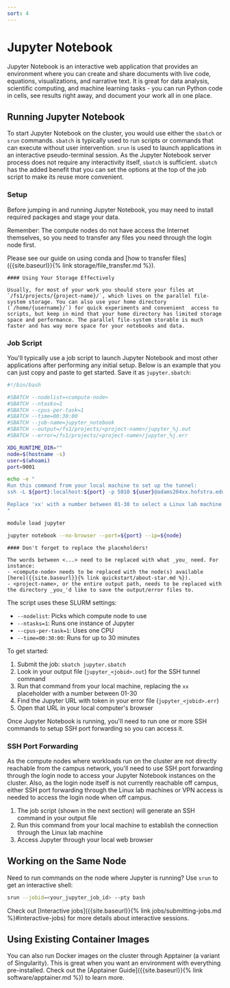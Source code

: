 ```yaml
---
sort: 4
---
```


# Jupyter Notebook

Jupyter Notebook is an interactive web application that provides an environment where you can create and share documents with live code, equations, visualizations, and narrative text. It is great for data analysis, scientific computing, and machine learning tasks - you can run Python code in cells, see results right away, and document your work all in one place.

## Running Jupyter Notebook

To start Jupyter Notebook on the cluster, you would use either the `sbatch` or `srun` commands. `sbatch` is typically used to run scripts or commands that can execute without user intervention. `srun` is used to launch applications in an interactive pseudo-terminal session. As the Jupyter Notebook server process does not require any interactivity itself, `sbatch` is sufficient. `sbatch` has the added benefit that you can set the options at the top of the job script to make its reuse more convenient.


### Setup

Before jumping in and running Jupyter Notebook, you may need to install required packages and stage your data.

Remember: The compute nodes do not have access the Internet themselves, so you need to transfer any files you need through the login node first.

Please see our guide on using conda and [how to transfer files]({{site.baseurl}}{% link storage/file_transfer.md %}).

```note
#### Using Your Storage Effectively

Usually, for most of your work you should store your files at `/fs1/projects/{project-name}/`, which lives on the parallel file-system storage. You can also use your home directory (`/home/{username}/`) for quick experiments and convenient  access to scripts, but keep in mind that your home directory has limited storage space and performance. The parallel file-system storable is much faster and has way more space for your notebooks and data.
```

### Job Script

You'll typically use a job script to launch Jupyter Notebook and most other applications after performing any initial setup. Below is an example that you can just copy and paste to get started. Save it as `jupyter.sbatch`:

```bash
#!/bin/bash

#SBATCH --nodelist=<compute-node>
#SBATCH --ntasks=1
#SBATCH --cpus-per-task=1
#SBATCH --time=00:30:00
#SBATCH --job-name=jupyter_notebook
#SBATCH --output=/fs1/projects/<project-name>/jupyter_%j.out
#SBATCH --error=/fs1/projects/<project-name>/jupyter_%j.err

XDG_RUNTIME_DIR=""
node=$(hostname -s)
user=$(whoami)
port=9001

echo -e "
Run this command from your local machine to set up the tunnel:
ssh -L ${port}:localhost:${port} -p 5010 ${user}@adams204xx.hofstra.edu ssh -L ${port}:${node}:${port} ${user}@<login-node>

Replace 'xx' with a number between 01-30 to select a Linux lab machine.
"

module load jupyter

jupyter notebook --no-browser --port=${port} --ip=${node}
```

```warning
#### Don't forget to replace the placeholders!

The words between <...> need to be replaced with what _you_ need. For instance:
- <compute-node> needs to be replaced with the node(s) available [here]({{site.baseurl}}{% link quickstart/about-star.md %}).
- <project-name>, or the entire output path, needs to be replaced with the directory _you_'d like to save the output/error files to.
```

The script uses these SLURM settings:
- `--nodelist`: Picks which compute node to use
- `--ntasks=1`: Runs one instance of Jupyter
- `--cpus-per-task=1`: Uses one CPU
- `--time=00:30:00`: Runs for up to 30 minutes

To get started:
1. Submit the job: `sbatch jupyter.sbatch`
2. Look in your output file (`jupyter_<jobid>.out`) for the SSH tunnel command
3. Run that command from your local machine, replacing the `xx` placeholder with a number between 01-30
4. Find the Jupyter URL with token in your error file (`jupyter_<jobid>.err`)
5. Open that URL in your local computer's browser

Once Jupyter Notebook is running, you'll need to run one or more SSH commands to setup SSH port forwarding so you can access it.

### SSH Port Forwarding

As the compute nodes where workloads run on the cluster are not directly reachable from the campus network, you'll need to use SSH port forwarding through the login node to access your Jupyter Notebook instances on the cluster. Also, as the login node itself is not currently reachable off campus, either SSH port forwarding through the Linux lab machines or VPN access is needed to access the login node when off campus.

1. The job script (shown in the next section) will generate an SSH command in your output file
2. Run this command from your local machine to establish the connection through the Linux lab machine
3. Access Jupyter through your local web browser

## Working on the Same Node

Need to run commands on the node where Jupyter is running? Use `srun` to get an interactive shell:

```bash
srun --jobid=<your_jupyter_job_id> --pty bash
```

Check out [Interactive jobs]({{site.baseurl}}{% link jobs/submitting-jobs.md %}#interactive-jobs) for more details about interactive sessions.

## Using Existing Container Images
You can also run Docker images on the cluster through Apptainer (a variant of Singularity). This is great when you want an environment with everything pre-installed. Check out the [Apptainer Guide]({{site.baseurl}}{% link software/apptainer.md %}) to learn more.

